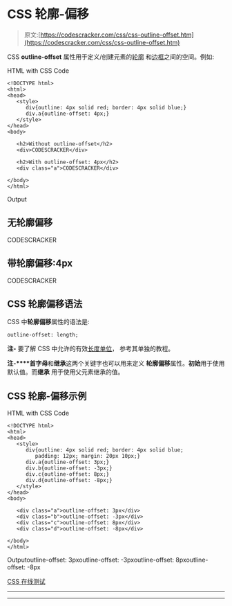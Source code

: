 # CSS 轮廓-偏移

> 原文:[https://codescracker.com/css/css-outline-offset.htm](https://codescracker.com/css/css-outline-offset.htm)

CSS **outline-offset** 属性用于定义/创建元素的[轮廓](/css/css-outline.htm) 和[边框](/css/css-border.htm)之间的空间。例如:

HTML with CSS Code

```
<!DOCTYPE html>
<html>
<head>
   <style>
      div{outline: 4px solid red; border: 4px solid blue;}
      div.a{outline-offset: 4px;}
   </style>
</head>
<body>

   <h2>Without outline-offset</h2>
   <div>CODESCRACKER</div>

   <h2>With outline-offset: 4px</h2>
   <div class="a">CODESCRACKER</div>

</body>
</html>
```

Output

## 无轮廓偏移

CODESCRACKER

## 带轮廓偏移:4px

CODESCRACKER

## CSS 轮廓偏移语法

CSS 中**轮廓偏移**属性的语法是:

```
outline-offset: length;
```

**注-** 要了解 CSS 中允许的有效[长度单位](/css/css-length-units.htm)， 参考其单独的教程。

**注-****首字母**和**继承**这两个关键字也可以用来定义 **轮廓偏移**属性。**初始**用于使用默认值。而**继承** 用于使用父元素继承的值。

## CSS 轮廓-偏移示例

HTML with CSS Code

```
<!DOCTYPE html>
<html>
<head>
   <style>
      div{outline: 4px solid red; border: 4px solid blue;
         padding: 12px; margin: 20px 10px;}
      div.a{outline-offset: 3px;}
      div.b{outline-offset: -3px;}
      div.c{outline-offset: 8px;}
      div.d{outline-offset: -8px;}
   </style>
</head>
<body>

   <div class="a">outline-offset: 3px</div>
   <div class="b">outline-offset: -3px</div>
   <div class="c">outline-offset: 8px</div>
   <div class="d">outline-offset: -8px</div>

</body>
</html>
```

Outputoutline-offset: 3pxoutline-offset: -3pxoutline-offset: 8pxoutline-offset: -8px

[CSS 在线测试](/exam/showtest.php?subid=5)

* * *

* * *